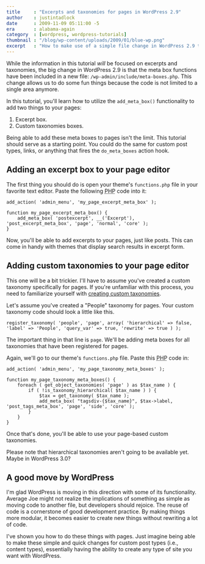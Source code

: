 ```yaml
---
title     : "Excerpts and taxonomies for pages in WordPress 2.9"
author    : justintadlock
date      : 2009-11-09 05:11:00 -5
era       : alabama-again
category  : [wordpress, wordpress-tutorials]
thumbnail : "/blog/wp-content/uploads/2009/01/blue-wp.png"
excerpt   : "How to make use of a simple file change in WordPress 2.9 to add an excerpt box and custom taxonomy boxes to your page editor."
---
```


While the information in this tutorial <em>will</em> be focused on excerpts and taxonomies, the big change in WordPress 2.9 is that the meta box functions have been included in a new file: <code>/wp-admin/include/meta-boxes.php</code>.  This change allows us to do some fun things because the code is not limited to a single area anymore.

In this tutorial, you'll learn how to utilize the <code>add_meta_box()</code> functionality to add two things to your pages:

<ol>
	<li>Excerpt box.</li>
	<li>Custom taxonomies boxes.</li>
</ol>

Being able to add these meta boxes to pages isn't the limit.  This tutorial should serve as a starting point.  You could do the same for custom post types, links, or anything that fires the <code>do_meta_boxes</code> action hook.

## Adding an excerpt box to your page editor

The first thing you should do is open your theme's <code>functions.php</code> file in your favorite text editor.  Paste the following <acronym title="Hypertext Preprocessor">PHP</acronym> code into it:

```
add_action( 'admin_menu', 'my_page_excerpt_meta_box' );

function my_page_excerpt_meta_box() {
	add_meta_box( 'postexcerpt', __('Excerpt'), 'post_excerpt_meta_box', 'page', 'normal', 'core' );
}
```

Now, you'll be able to add excerpts to your pages, just like posts.  This can come in handy with themes that display search results in excerpt form.

## Adding custom taxonomies to your page editor

This one will be a bit trickier.  I'll have to assume you've created a custom taxonomy specifically for pages.  If you're unfamiliar with this process, you need to familiarize yourself with <a href="http://justintadlock.com/archives/2009/05/06/custom-taxonomies-in-wordpress-28" title="Custom taxonomies in WordPress 2.8">creating custom taxonomies</a>.

Let's assume you've created a "People" taxonomy for pages.  Your custom taxonomy code should look a little like this.

```
register_taxonomy( 'people', 'page', array( 'hierarchical' => false, 'label' => 'People', 'query_var' => true, 'rewrite' => true ) );
```

The important thing in that line is <code>page</code>.  We'll be adding meta boxes for all taxonomies that have been registered for pages.

Again, we'll go to our theme's <code>functions.php</code> file.  Paste this <acronym title="Hypertext Preprocessor">PHP</acronym> code in:

```
add_action( 'admin_menu', 'my_page_taxonomy_meta_boxes' );

function my_page_taxonomy_meta_boxes() {
	foreach ( get_object_taxonomies( 'page' ) as $tax_name ) {
		if ( !is_taxonomy_hierarchical( $tax_name ) ) {
			$tax = get_taxonomy( $tax_name );
			add_meta_box( "tagsdiv-{$tax_name}", $tax->label, 'post_tags_meta_box', 'page', 'side', 'core' );
		}
	}
}
```

Once that's done, you'll be able to use your page-based custom taxonomies.

<p class="note">Please note that hierarchical taxonomies aren't going to be available yet.  Maybe in WordPress 3.0?</p>

## A good move by WordPress

I'm glad WordPress is moving in this direction with some of its functionality.  Average Joe might not realize the implications of something as simple as moving code to another file, but developers should rejoice.  The reuse of code is a cornerstone of good development practice.  By making things more modular, it becomes easier to create new things without rewriting a lot of code.

I've shown you how to do these things with pages.  Just imagine being able to make these simple and quick changes for custom post types (i.e., content types), essentially having the ability to create any type of site you want with WordPress.
